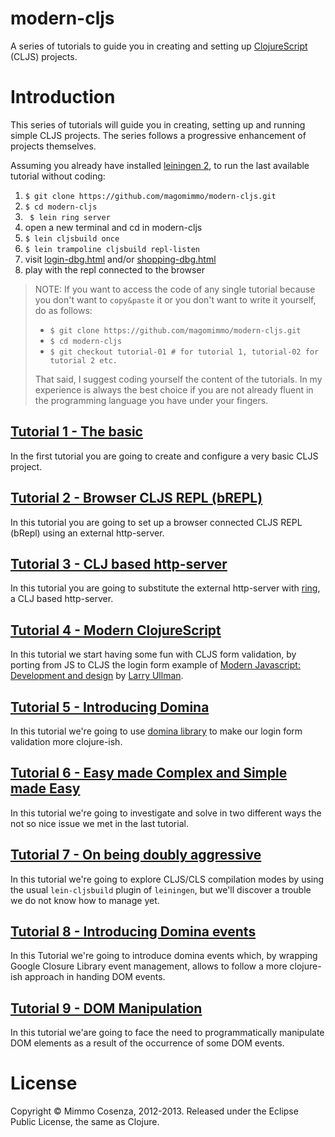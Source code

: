 # modern-cljs

A series of tutorials to guide you in creating and setting up
[ClojureScript][1] (CLJS) projects.

# Introduction

This series of tutorials will guide you in creating, setting up and
running simple CLJS projects. The series follows a progressive
enhancement of projects themselves.

Assuming you already have installed [leiningen 2][2], to run the last
available tutorial without coding:

1. `$ git clone https://github.com/magomimmo/modern-cljs.git`
2. `$ cd modern-cljs`
3. ` $ lein ring server`
4. open a new terminal and cd in modern-cljs
5. `$ lein cljsbuild once`
6. `$ lein trampoline cljsbuild repl-listen`
7. visit [login-dbg.html][3] and/or [shopping-dbg.html][4]
8. play with the repl connected to the browser

> NOTE: If you want to access the code of any single tutorial because
> you don't want to `copy&paste` it or you don't want to write it
> yourself, do as follows:
>
> * `$ git clone https://github.com/magomimmo/modern-cljs.git`
> * `$ cd modern-cljs`
> * `$ git checkout tutorial-01 # for tutorial 1, tutorial-02 for tutorial 2 etc.`
>
> That said, I suggest coding yourself the content of the tutorials. In
> my experience is always the best choice if you are not already fluent
> in the programming language you have under your fingers.

## [Tutorial 1 - The basic][5]

In the first tutorial you are going to create and configure a very basic
CLJS project.

## [Tutorial 2 - Browser CLJS REPL (bREPL)][6]

In this tutorial you are going to set up a browser connected CLJS REPL
(bRepl) using an external http-server.

## [Tutorial 3 - CLJ based http-server][7]

In this tutorial you are going to substitute the external http-server
with [ring][8], a CLJ based http-server.

## [Tutorial 4 - Modern ClojureScript][9]

In this tutorial we start having some fun with CLJS form validation, by
porting from JS to CLJS the login form example of
[Modern Javascript: Development and design][10] by [Larry Ullman][11].

## [Tutorial 5 - Introducing Domina][12]

In this tutorial we're going to use [domina library][13] to make our
login form validation more clojure-ish.

## [Tutorial 6 - Easy made Complex and Simple made Easy][14]

In this tutorial we're going to investigate and solve in two different
ways the not so nice issue we met in the last tutorial.

##  [Tutorial 7 - On being doubly aggressive][15]

In this tutorial we're going to explore CLJS/CLS compilation modes by
using the usual `lein-cljsbuild` plugin of `leiningen`, but we'll
discover a trouble we do not know how to manage yet.

## [Tutorial 8 - Introducing Domina events][16]

In this Tutorial we're going to introduce domina events which, by
wrapping Google Closure Library event management, allows to follow a
more clojure-ish approach in handing DOM events.

## [Tutorial 9 - DOM Manipulation][17]

In this tutorial we'are going to face the need to programmatically
manipulate DOM elements as a result of the occurrence of some DOM
events.

# License

Copyright © Mimmo Cosenza, 2012-2013. Released under the Eclipse Public
License, the same as Clojure.

[1]: https://github.com/clojure/clojurescript.git
[2]: https://github.com/technomancy/leiningen
[3]: http://localhost:3000/login-dbg.html
[4]: http://localhost:3000/shopping-dbg.html
[5]: https://github.com/magomimmo/modern-cljs/blob/master/doc/tutorial-01.md
[6]: https://github.com/magomimmo/modern-cljs/blob/master/doc/tutorial-02.md
[7]: https://github.com/magomimmo/modern-cljs/blob/master/doc/tutorial-03.md
[8]: https://github.com/mmcgrana/ring.git
[9]: https://github.com/magomimmo/modern-cljs/blob/master/doc/tutorial-04.md
[10]: http://www.larryullman.com/books/modern-javascript-develop-and-design/
[11]: http://www.larryullman.com/
[12]: https://github.com/magomimmo/modern-cljs/blob/master/doc/tutorial-05.md
[13]: https://github.com/levand/domina
[14]: https://github.com/magomimmo/modern-cljs/blob/master/doc/tutorial-06.md
[15]: https://github.com/magomimmo/modern-cljs/blob/master/doc/tutorial-07.md
[16]: https://github.com/magomimmo/modern-cljs/blob/master/doc/tutorial-08.md
[17]: https://github.com/magomimmo/modern-cljs/blob/master/doc/tutorial-09.md
